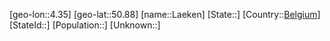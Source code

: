 ﻿---
location: [50.88,4.35]
type: City
tags:
- geo/City


SpocWebEntityId: 31781
isDeleted: false
confidential: public

---
[geo-lon::4.35]
[geo-lat::50.88]
[name::Laeken]
[State::]
[Country::[Belgium](geo/Continent/Europe/Belgium.md)]
[StateId::]
[Population::]
[Unknown::]

